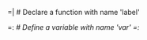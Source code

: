 =| <function>           # Declare a function with name 'label'

=: <var>                # Define a variable with name 'var'
=: 
